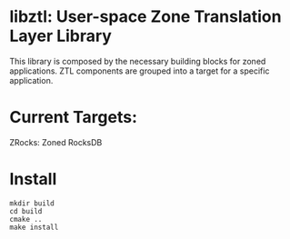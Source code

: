# libztl: User-space Zone Translation Layer Library

This library is composed by the necessary building blocks for
zoned applications. ZTL components are grouped into a target for
a specific application.

# Current Targets:

ZRocks: Zoned RocksDB

# Install

```
mkdir build
cd build
cmake ..
make install
```


